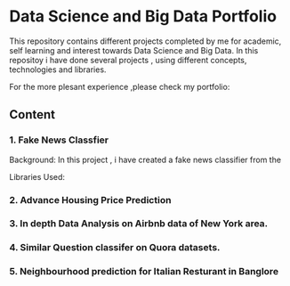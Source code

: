 # Data Science and Big Data Portfolio

This repository contains different projects completed by me for academic, self learning and interest towards Data Science and Big Data.
In this repositoy i have done several projects , using different concepts, technologies and libraries.

For the more plesant experience ,please check my portfolio:  

## Content

### 1. Fake News Classfier
  
  Background: In this project , i have created a fake news classifier from the 
  
  Libraries Used: 
  
  
### 2. Advance Housing Price Prediction


### 3. In depth Data Analysis on Airbnb data of New York area.

### 4. Similar Question classifer on Quora datasets.

### 5. Neighbourhood prediction for Italian Resturant in Banglore
